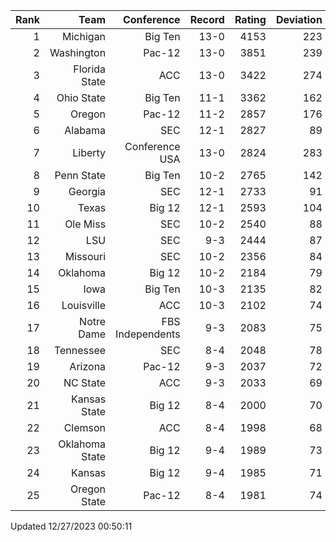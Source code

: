 | Rank  | Team                 | Conference           | Record   | Rating | Deviation |
| ---:  | ---:                 | ---:                 | ---:     | ---:   | ---:      |
| 1     | Michigan             | Big Ten              | 13-0     | 4153   | 223       |
| 2     | Washington           | Pac-12               | 13-0     | 3851   | 239       |
| 3     | Florida State        | ACC                  | 13-0     | 3422   | 274       |
| 4     | Ohio State           | Big Ten              | 11-1     | 3362   | 162       |
| 5     | Oregon               | Pac-12               | 11-2     | 2857   | 176       |
| 6     | Alabama              | SEC                  | 12-1     | 2827   | 89        |
| 7     | Liberty              | Conference USA       | 13-0     | 2824   | 283       |
| 8     | Penn State           | Big Ten              | 10-2     | 2765   | 142       |
| 9     | Georgia              | SEC                  | 12-1     | 2733   | 91        |
| 10    | Texas                | Big 12               | 12-1     | 2593   | 104       |
| 11    | Ole Miss             | SEC                  | 10-2     | 2540   | 88        |
| 12    | LSU                  | SEC                  | 9-3      | 2444   | 87        |
| 13    | Missouri             | SEC                  | 10-2     | 2356   | 84        |
| 14    | Oklahoma             | Big 12               | 10-2     | 2184   | 79        |
| 15    | Iowa                 | Big Ten              | 10-3     | 2135   | 82        |
| 16    | Louisville           | ACC                  | 10-3     | 2102   | 74        |
| 17    | Notre Dame           | FBS Independents     | 9-3      | 2083   | 75        |
| 18    | Tennessee            | SEC                  | 8-4      | 2048   | 78        |
| 19    | Arizona              | Pac-12               | 9-3      | 2037   | 72        |
| 20    | NC State             | ACC                  | 9-3      | 2033   | 69        |
| 21    | Kansas State         | Big 12               | 8-4      | 2000   | 70        |
| 22    | Clemson              | ACC                  | 8-4      | 1998   | 68        |
| 23    | Oklahoma State       | Big 12               | 9-4      | 1989   | 73        |
| 24    | Kansas               | Big 12               | 9-4      | 1985   | 71        |
| 25    | Oregon State         | Pac-12               | 8-4      | 1981   | 74        |

Updated 12/27/2023 00:50:11
